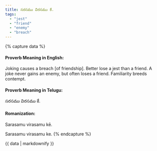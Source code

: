 ```yaml
---
title: సరసము విరసము కే.
tags:
  - "jest"
  - "friend"
  - "enemy"
  - "breach"
---
```


{% capture data %}
#### Proverb Meaning in English:
Joking causes a breach [of friendship].
Better lose a jest than a friend.
A joke never gains an enemy, but often loses a friend.
Familiarity breeds contempt.

#### Proverb Meaning in Telugu:
సరసము విరసము కే.

#### Romanization:
Sarasamu virasamu kē.

Sarasamu virasamu ke.
{% endcapture %}

{{ data | markdownify }}

